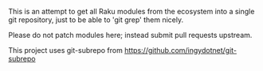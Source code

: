 This is an attempt to get all Raku modules from the ecosystem into a single
git repository, just to be able to 'git grep' them nicely.

Please do not patch modules here; instead submit pull requests upstream.

This project uses git-subrepo from https://github.com/ingydotnet/git-subrepo
